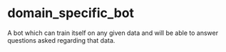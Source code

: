 # domain_specific_bot
A bot which can train itself on any given data and will be able to answer questions asked regarding that data.
